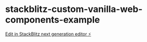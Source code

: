 # stackblitz-custom-vanilla-web-components-example

[Edit in StackBlitz next generation editor ⚡️](https://stackblitz.com/~/github.com/S3ak/stackblitz-custom-vanilla-web-components-example)